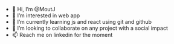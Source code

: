 - 👋 Hi, I’m @MoutJ
- 👀 I’m interested in web app
- 🌱 I’m currently learning js and react using git and github
- 💞️ I’m looking to collaborate on any project with a social impact
- 📫 Reach me on linkedin for the moment

<!---
MoutJ/MoutJ is a ✨ special ✨ repository because its `README.md` (this file) appears on your GitHub profile.
You can click the Preview link to take a look at your changes.
--->
